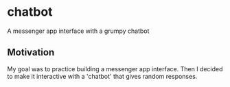 # chatbot
A messenger app interface with a grumpy chatbot

## Motivation
My goal was to practice building a messenger app interface. Then I decided to make it interactive with a 'chatbot' that gives random responses.
